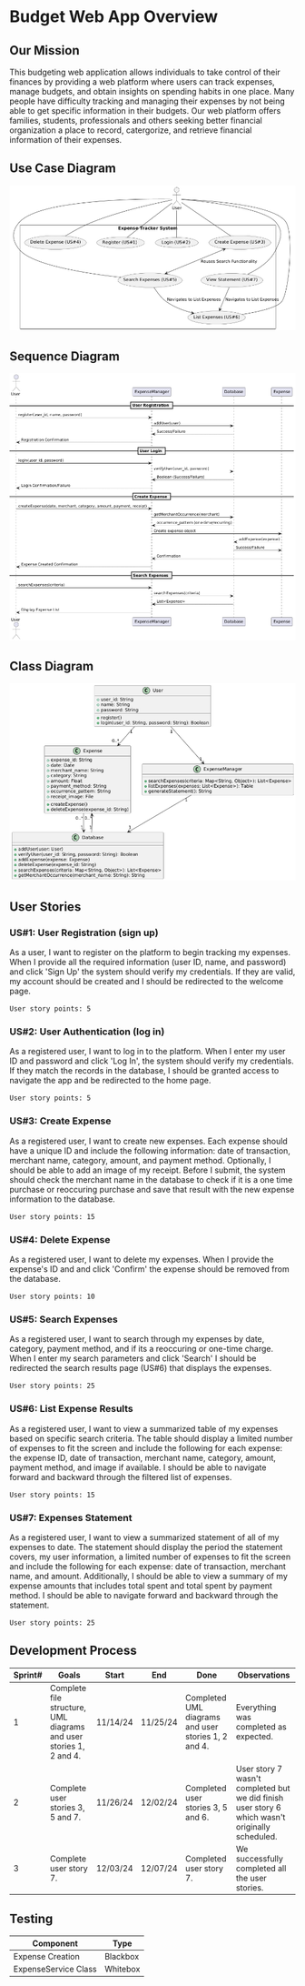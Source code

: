 # Budget Web App Overview
## Our Mission
This budgeting web application allows individuals to take control of their finances by providing a web platform where users can track expenses, manage budgets, and obtain insights on spending habits in one place. Many people have difficulty tracking and managing their expenses by not being able to get specific information in their budgets. Our web platform offers families, students, professionals and others seeking better financial organization a place to record, catergorize, and retrieve financial information of their expenses.

## Use Case Diagram
![pics/use_case.png](pics/use_cases.png)
## Sequence Diagram
![pics/sequence_diagram.png](pics/sequence.png)
## Class Diagram
![pics/class.png](pics/class.png)
## User Stories

### US#1: User Registration (sign up)

As a user, I want to register on the platform to begin tracking my expenses. When I provide all the required information (user ID, name, and password) and click 'Sign Up' the system should verify my credentials. If they are valid, my account should be created and I should be redirected to the welcome page.

```
User story points: 5
```

### US#2: User Authentication (log in)
As a registered user, I want to log in to the platform. When I enter my user ID and password and click 'Log In', the system should verify my credentials. If they match the records in the database, I should be granted access to navigate the app and be redirected to the home page.

```
User story points: 5
```

### US#3: Create Expense
As a registered user, I want to create new expenses. Each expense should have a unique ID and include the following information: date of transaction, merchant name, category, amount, and payment method. Optionally, I should be able to add an image of my receipt. Before I submit, the system should check the merchant name in the database to check if it is a one time purchase or reoccuring purchase and save that result with the new expense information to the database.

```
User story points: 15
```

### US#4: Delete Expense
As a registered user, I want to delete my expenses. When I provide the expense's ID and and click 'Confirm' the expense should be removed from the database.

```
User story points: 10
```

### US#5: Search Expenses
As a registered user, I want to search through my expenses by date, category, payment method, and if its a reoccuring or one-time charge. When I enter my search parameters and click 'Search' I should be redirected the search results page (US#6) that displays the expenses.

```
User story points: 25
```

### US#6: List Expense Results
As a registered user, I want to view a summarized table of my expenses based on specific search criteria. The table should display a limited number of expenses to fit the screen and include the following for each expense: the expense ID, date of transaction, merchant name, category, amount, payment method, and image if available. I should be able to navigate forward and backward through the filtered list of expenses.

```
User story points: 15
```

### US#7: Expenses Statement
As a registered user, I want to view a summarized statement of all of my expenses to date. The statement should display the period the statement covers, my user information, a limited number of expenses to fit the screen and include the following for each expense: date of transaction, merchant name, and amount. Additionally, I should be able to view a summary of my expense amounts that includes total spent and total spent by payment method. I should be able to navigate forward and backward through the statement.

```
User story points: 25
```


## Development Process 
|Sprint#|Goals|Start|End|Done|Observations|
|---|---|---|---|---|---|
|1|Complete file structure, UML diagrams and user stories 1, 2 and 4.|11/14/24|11/25/24|Completed UML diagrams and user stories 1, 2 and 4.|Everything was completed as expected.|
|2|Complete user stories 3, 5 and 7.|11/26/24|12/02/24|Completed user stories 3, 5 and 6.|User story 7 wasn't completed but we did finish user story 6 which wasn't originally scheduled.|
|3|Complete user story 7.|12/03/24|12/07/24|Completed user story 7.|We successfully completed all the user stories.|

## Testing 
|Component|Type|
|---|---|
|Expense Creation|Blackbox|
|ExpenseService Class|Whitebox|